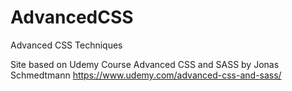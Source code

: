 # AdvancedCSS
Advanced CSS Techniques

Site based on Udemy Course Advanced CSS and SASS by Jonas Schmedtmann https://www.udemy.com/advanced-css-and-sass/
